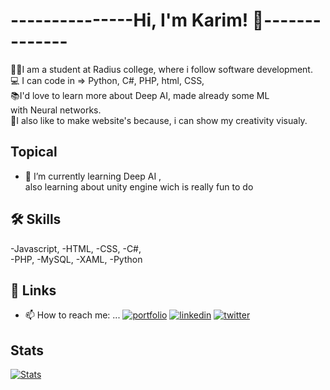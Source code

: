 #  ---------------Hi, I'm Karim! 👋--------------
👨‍🎓I am a student at Radius college, where i follow software development.<br>
💻 I can code in => Python, C#, PHP, html, CSS,<br>
📚I'd love to learn more about Deep AI, made already some ML<br> 
with Neural networks.<br>
🌱I also like to make website's because, i can show my creativity visualy.
## Topical
- 🌱 I’m currently learning Deep AI ,<br>also learning about unity engine wich is really fun to do

## 🛠 Skills
-Javascript,
-HTML,
-CSS,
-C#,  
-PHP,
-MySQL,
-XAML, 
-Python



## 🔗 Links
- 📫 How to reach me: ...
[![portfolio](https://img.shields.io/badge/my_portfolio-000?style=for-the-badge&logo=ko-fi&logoColor=white)]()
[![linkedin](https://img.shields.io/badge/linkedin-0A66C2?style=for-the-badge&logo=linkedin&logoColor=white)](https://www.linkedin.com/in/karim-alkichouhi-204434165/)
[![twitter](https://img.shields.io/badge/twitter-1DA1F2?style=for-the-badge&logo=twitter&logoColor=white)](https://twitter.com/AlkichouhiKarim)
## Stats
[![Stats](https://github-readme-stats.vercel.app/api?username=karim076e&show_icons=true&theme=tokyonight&count_private=true&hide=stars)](https://github.com/karim076)
